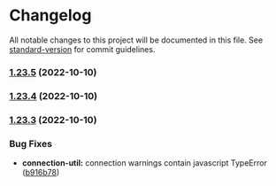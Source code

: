 # Changelog

All notable changes to this project will be documented in this file. See [standard-version](https://github.com/conventional-changelog/standard-version) for commit guidelines.

### [1.23.5](https://github.com/rabix/cwl-ts/compare/1.23.3...1.23.5) (2022-10-10)

### [1.23.4](https://github.com/rabix/cwl-ts/compare/1.23.3...1.23.4) (2022-10-10)

### [1.23.3](https://github.com/rabix/cwl-ts/compare/1.23.2...1.23.3) (2022-10-10)


### Bug Fixes

* **connection-util:** connection warnings contain javascript TypeError ([b916b78](https://github.com/rabix/cwl-ts/commit/b916b7831ff2609c6247d49e19ef5b5d584eedfe))
